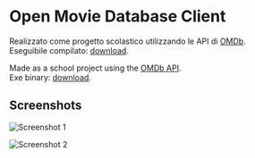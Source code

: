 # Open Movie Database Client
Realizzato come progetto scolastico utilizzando le API di [OMDb](http://omdbapi.com/).  
Eseguibile compilato: [download](https://github.com/cristianlivella/OMDb-Client/releases/download/v1.0/OMDb-1.0.zip).

Made as a school project using the [OMDb API](http://omdbapi.com/).  
Exe binary: [download](https://github.com/cristianlivella/OMDb-Client/releases/download/v1.0/OMDb-1.0.zip).

## Screenshots
![Screenshot 1](https://i.imgur.com/37jMjtR.png)

![Screenshot 2](https://i.imgur.com/0F6Mw4O.png)
